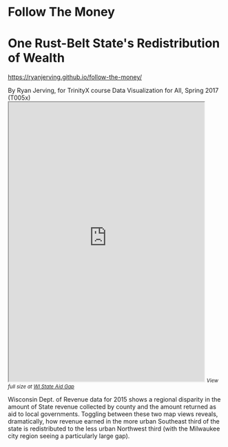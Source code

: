 # Follow The Money

# One Rust-Belt State's Redistribution of Wealth

https://ryanjerving.github.io/follow-the-money/
<p>By Ryan Jerving, for TrinityX course Data Visualization for All, Spring 2017 (T005x)

<iframe src= "https://ryanjerving.github.io/WI-State-Aid-Gap/" width="90%" height="650"></iframe> 
<small><em>View full size at <a href="https://ryanjerving.github.io/WI-State-Aid-Gap/">WI State Aid Gap</a></em></small>

Wisconsin Dept. of Revenue data for 2015 shows a regional disparity in the amount of State revenue collected by county and the amount returned as aid to local governments. Toggling between these two map views reveals, dramatically, how revenue earned in the more urban Southeast third of the state is redistributed to the less urban Northwest third (with the Milwaukee city region seeing a particularly large gap).
